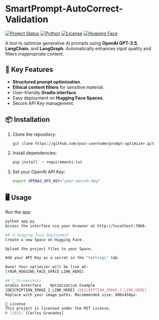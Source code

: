 # SmartPrompt-AutoCorrect-Validation
[![Project Status](https://img.shields.io/badge/status-active-success)]()
[![Python](https://img.shields.io/badge/python-3.10%2B-blue)]()
[![License](https://img.shields.io/badge/license-MIT-green)]()
[![Hugging Face](https://img.shields.io/badge/🤗-Spaces-yellow)]([YOUR_HUGGING_FACE_SPACE_LINK_HERE])

A tool to optimize generative AI prompts using **OpenAI GPT-3.5**, **LangChain**, and **LangGraph**. Automatically enhances input quality and filters inappropriate content.

## 🚀 Key Features
- **Structured prompt optimization**.
- **Ethical content filters** for sensitive material.
- User-friendly **Gradio interface**.
- Easy deployment on **Hugging Face Spaces**.
- Secure API Key management.

## 📦 Installation
1. Clone the repository:
   ```bash
   git clone https://github.com/your-username/prompt-optimizer.git
2. Install dependencies:
   ```bash
   pip install -r requirements.txt
3. Set your OpenAI API Key:
   ```bash
   export OPENAI_API_KEY="your-secret-key"

## 🖥 Usage
Run the app:
   ```bash
   python app.py
Access the interface via your browser at http://localhost:7860.

## 🌐 Hugging Face Deployment
Create a new Space on Hugging Face.

Upload the project files to your Space.

Add your API Key as a secret in the "Settings" tab.

Done! Your optimizer will be live at:
[YOUR_HUGGING_FACE_SPACE_LINK_HERE]

## 📸 Screenshots
Gradio Interface	Optimization Example
[DESCRIPTION_IMAGE_1_LINK_HERE]	[DESCRIPTION_IMAGE_2_LINK_HERE]
Replace with your image paths. Recommended size: 800x450px.

📄 License
This project is licensed under the MIT License.
© [2025] [Carlos Granados]
